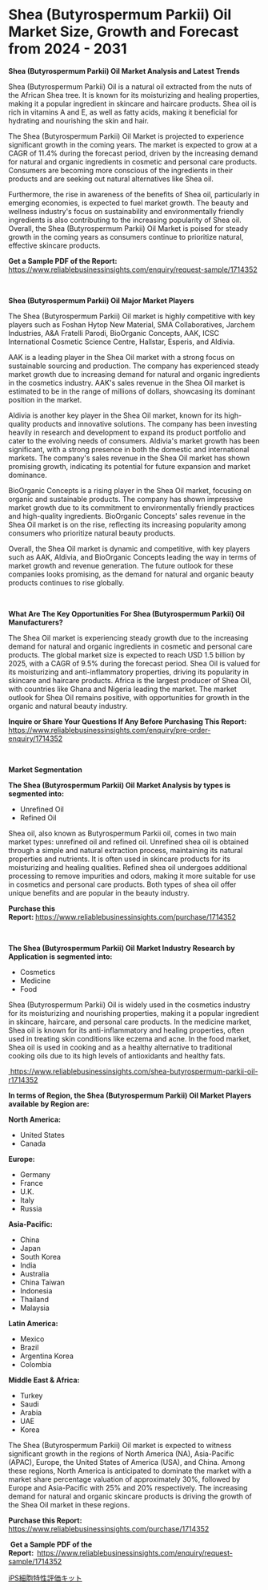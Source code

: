 <p><h1>Shea (Butyrospermum Parkii) Oil Market Size, Growth and Forecast from 2024 - 2031</h1></p><p><strong>Shea (Butyrospermum Parkii) Oil Market Analysis and Latest Trends</strong></p>
<p><p>Shea (Butyrospermum Parkii) Oil is a natural oil extracted from the nuts of the African Shea tree. It is known for its moisturizing and healing properties, making it a popular ingredient in skincare and haircare products. Shea oil is rich in vitamins A and E, as well as fatty acids, making it beneficial for hydrating and nourishing the skin and hair.</p><p>The Shea (Butyrospermum Parkii) Oil Market is projected to experience significant growth in the coming years. The market is expected to grow at a CAGR of 11.4% during the forecast period, driven by the increasing demand for natural and organic ingredients in cosmetic and personal care products. Consumers are becoming more conscious of the ingredients in their products and are seeking out natural alternatives like Shea oil.</p><p>Furthermore, the rise in awareness of the benefits of Shea oil, particularly in emerging economies, is expected to fuel market growth. The beauty and wellness industry's focus on sustainability and environmentally friendly ingredients is also contributing to the increasing popularity of Shea oil. Overall, the Shea (Butyrospermum Parkii) Oil Market is poised for steady growth in the coming years as consumers continue to prioritize natural, effective skincare products.</p></p>
<p><strong>Get a Sample PDF of the Report:&nbsp;</strong> <a href="https://www.reliablebusinessinsights.com/enquiry/request-sample/1714352">https://www.reliablebusinessinsights.com/enquiry/request-sample/1714352</a></p>
<p>&nbsp;</p>
<p><strong>Shea (Butyrospermum Parkii) Oil Major Market Players</strong></p>
<p><p>The Shea (Butyrospermum Parkii) Oil market is highly competitive with key players such as Foshan Hytop New Material, SMA Collaboratives, Jarchem Industries, A&A Fratelli Parodi, BioOrganic Concepts, AAK, ICSC International Cosmetic Science Centre, Hallstar, Esperis, and Aldivia. </p><p>AAK is a leading player in the Shea Oil market with a strong focus on sustainable sourcing and production. The company has experienced steady market growth due to increasing demand for natural and organic ingredients in the cosmetics industry. AAK's sales revenue in the Shea Oil market is estimated to be in the range of millions of dollars, showcasing its dominant position in the market.</p><p>Aldivia is another key player in the Shea Oil market, known for its high-quality products and innovative solutions. The company has been investing heavily in research and development to expand its product portfolio and cater to the evolving needs of consumers. Aldivia's market growth has been significant, with a strong presence in both the domestic and international markets. The company's sales revenue in the Shea Oil market has shown promising growth, indicating its potential for future expansion and market dominance.</p><p>BioOrganic Concepts is a rising player in the Shea Oil market, focusing on organic and sustainable products. The company has shown impressive market growth due to its commitment to environmentally friendly practices and high-quality ingredients. BioOrganic Concepts' sales revenue in the Shea Oil market is on the rise, reflecting its increasing popularity among consumers who prioritize natural beauty products.</p><p>Overall, the Shea Oil market is dynamic and competitive, with key players such as AAK, Aldivia, and BioOrganic Concepts leading the way in terms of market growth and revenue generation. The future outlook for these companies looks promising, as the demand for natural and organic beauty products continues to rise globally.</p></p>
<p>&nbsp;</p>
<p><strong>What Are The Key Opportunities For Shea (Butyrospermum Parkii) Oil Manufacturers?</strong></p>
<p><p>The Shea Oil market is experiencing steady growth due to the increasing demand for natural and organic ingredients in cosmetic and personal care products. The global market size is expected to reach USD 1.5 billion by 2025, with a CAGR of 9.5% during the forecast period. Shea Oil is valued for its moisturizing and anti-inflammatory properties, driving its popularity in skincare and haircare products. Africa is the largest producer of Shea Oil, with countries like Ghana and Nigeria leading the market. The market outlook for Shea Oil remains positive, with opportunities for growth in the organic and natural beauty industry.</p></p>
<p><strong>Inquire or Share Your Questions If Any Before Purchasing This Report:</strong> <a href="https://www.reliablebusinessinsights.com/enquiry/pre-order-enquiry/1714352">https://www.reliablebusinessinsights.com/enquiry/pre-order-enquiry/1714352</a></p>
<p>&nbsp;</p>
<p><strong>Market Segmentation</strong></p>
<p><strong>The Shea (Butyrospermum Parkii) Oil Market Analysis by types is segmented into:</strong></p>
<p><ul><li>Unrefined Oil</li><li>Refined Oil</li></ul></p>
<p><p>Shea oil, also known as Butyrospermum Parkii oil, comes in two main market types: unrefined oil and refined oil. Unrefined shea oil is obtained through a simple and natural extraction process, maintaining its natural properties and nutrients. It is often used in skincare products for its moisturizing and healing qualities. Refined shea oil undergoes additional processing to remove impurities and odors, making it more suitable for use in cosmetics and personal care products. Both types of shea oil offer unique benefits and are popular in the beauty industry.</p></p>
<p><strong>Purchase this Report:&nbsp;</strong><a href="https://www.reliablebusinessinsights.com/purchase/1714352">https://www.reliablebusinessinsights.com/purchase/1714352</a></p>
<p>&nbsp;</p>
<p><strong>The Shea (Butyrospermum Parkii) Oil Market Industry Research by Application is segmented into:</strong></p>
<p><ul><li>Cosmetics</li><li>Medicine</li><li>Food</li></ul></p>
<p><p>Shea (Butyrospermum Parkii) Oil is widely used in the cosmetics industry for its moisturizing and nourishing properties, making it a popular ingredient in skincare, haircare, and personal care products. In the medicine market, Shea oil is known for its anti-inflammatory and healing properties, often used in treating skin conditions like eczema and acne. In the food market, Shea oil is used in cooking and as a healthy alternative to traditional cooking oils due to its high levels of antioxidants and healthy fats.</p></p>
<p><a href="https://www.reliablebusinessinsights.com/shea-butyrospermum-parkii-oil-r1714352">&nbsp;https://www.reliablebusinessinsights.com/shea-butyrospermum-parkii-oil-r1714352</a></p>
<p><strong>In terms of Region, the Shea (Butyrospermum Parkii) Oil Market Players available by Region are:</strong></p>
<p>
    <p> <strong> North America: </strong>
        <ul>
            <li>United States</li>
            <li>Canada</li>
        </ul>
        </p> 
    <p> <strong> Europe: </strong>
        <ul>
            <li>Germany</li>
            <li>France</li>
            <li>U.K.</li>
            <li>Italy</li>
            <li>Russia</li>
        </ul>
        </p> 
    <p> <strong> Asia-Pacific: </strong>
        <ul>
            <li>China</li>
            <li>Japan</li>
            <li>South Korea</li>
            <li>India</li>
            <li>Australia</li>
            <li>China Taiwan</li>
            <li>Indonesia</li>
            <li>Thailand</li>
            <li>Malaysia</li>
        </ul>
        </p> 
    <p> <strong> Latin America: </strong>
        <ul>
            <li>Mexico</li>
            <li>Brazil</li>
            <li>Argentina Korea</li>
            <li>Colombia</li>
        </ul>
        </p> 
    <p> <strong> Middle East & Africa: </strong>
        <ul>
            <li>Turkey</li>
            <li>Saudi</li>
            <li>Arabia</li>
            <li>UAE</li>
            <li>Korea</li>
        </ul>
    </p>
    </p>
<p><p>The Shea (Butyrospermum Parkii) Oil market is expected to witness significant growth in the regions of North America (NA), Asia-Pacific (APAC), Europe, the United States of America (USA), and China. Among these regions, North America is anticipated to dominate the market with a market share percentage valuation of approximately 30%, followed by Europe and Asia-Pacific with 25% and 20% respectively. The increasing demand for natural and organic skincare products is driving the growth of the Shea Oil market in these regions.</p></p>
<p><strong>Purchase this Report: </strong><a href="https://www.reliablebusinessinsights.com/purchase/1714352">https://www.reliablebusinessinsights.com/purchase/1714352</a></p>
<p>&nbsp;<strong>Get a Sample PDF of the Report:&nbsp;&nbsp;</strong><a href="https://www.reliablebusinessinsights.com/enquiry/request-sample/1714352">https://www.reliablebusinessinsights.com/enquiry/request-sample/1714352</a></p>
<p><strong></strong></p>
<p><p><a href="https://github.com/VinceMarvin1/Market-Research-Report-List-1/blob/main/1049025113329.md">iPS細胞特性評価キット</a></p></p>